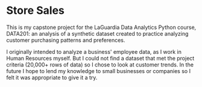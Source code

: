 # Store Sales
This is my capstone project for the LaGuardia Data Analytics Python course, DATA201: an analysis of a synthetic dataset created to practice analyzing customer purchasing patterns and preferences.

I originally intended to analyze a business' employee data, as I work in Human Resources myself. But I could not find a dataset that met the project criteria (20,000+ rows of data) so I chose to look at customer trends. In the future I hope to lend my knowledge to small businesses or companies so I felt it was appropriate to give it a try.
